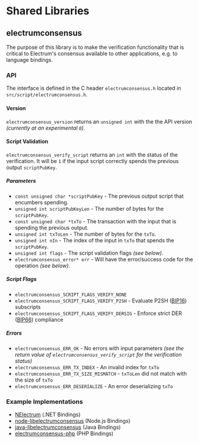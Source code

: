 Shared Libraries
================

## electrumconsensus

The purpose of this library is to make the verification functionality that is critical to Electrum's consensus available to other applications, e.g. to language bindings.

### API

The interface is defined in the C header `electrumconsensus.h` located in  `src/script/electrumconsensus.h`.

#### Version

`electrumconsensus_version` returns an `unsigned int` with the the API version *(currently at an experimental `0`)*.

#### Script Validation

`electrumconsensus_verify_script` returns an `int` with the status of the verification. It will be `1` if the input script correctly spends the previous output `scriptPubKey`.

##### Parameters
- `const unsigned char *scriptPubKey` - The previous output script that encumbers spending.
- `unsigned int scriptPubKeyLen` - The number of bytes for the `scriptPubKey`.
- `const unsigned char *txTo` - The transaction with the input that is spending the previous output.
- `unsigned int txToLen` - The number of bytes for the `txTo`.
- `unsigned int nIn` - The index of the input in `txTo` that spends the `scriptPubKey`.
- `unsigned int flags` - The script validation flags *(see below)*.
- `electrumconsensus_error* err` - Will have the error/success code for the operation *(see below)*.

##### Script Flags
- `electrumconsensus_SCRIPT_FLAGS_VERIFY_NONE`
- `electrumconsensus_SCRIPT_FLAGS_VERIFY_P2SH` - Evaluate P2SH ([BIP16](https://github.com/electrum/bips/blob/master/bip-0016.mediawiki)) subscripts
- `electrumconsensus_SCRIPT_FLAGS_VERIFY_DERSIG` - Enforce strict DER ([BIP66](https://github.com/electrum/bips/blob/master/bip-0066.mediawiki)) compliance

##### Errors
- `electrumconsensus_ERR_OK` - No errors with input parameters *(see the return value of `electrumconsensus_verify_script` for the verification status)*
- `electrumconsensus_ERR_TX_INDEX` - An invalid index for `txTo`
- `electrumconsensus_ERR_TX_SIZE_MISMATCH` - `txToLen` did not match with the size of `txTo`
- `electrumconsensus_ERR_DESERIALIZE` - An error deserializing `txTo`

### Example Implementations
- [NElectrum](https://github.com/NicolasDorier/NElectrum/blob/master/NElectrum/Script.cs#L814) (.NET Bindings)
- [node-libelectrumconsensus](https://github.com/bitpay/node-libelectrumconsensus) (Node.js Bindings)
- [java-libelectrumconsensus](https://github.com/dexX7/java-libelectrumconsensus) (Java Bindings)
- [electrumconsensus-php](https://github.com/Bit-Wasp/electrumconsensus-php) (PHP Bindings)
